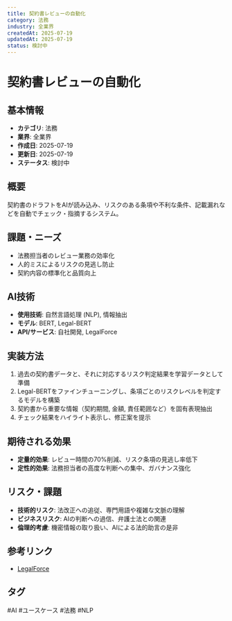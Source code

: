 ```yaml
---
title: 契約書レビューの自動化
category: 法務
industry: 全業界
createdAt: 2025-07-19
updatedAt: 2025-07-19
status: 検討中
---
```


# 契約書レビューの自動化

## 基本情報
- **カテゴリ**: 法務
- **業界**: 全業界
- **作成日**: 2025-07-19
- **更新日**: 2025-07-19
- **ステータス**: 検討中

## 概要
契約書のドラフトをAIが読み込み、リスクのある条項や不利な条件、記載漏れなどを自動でチェック・指摘するシステム。

## 課題・ニーズ
- 法務担当者のレビュー業務の効率化
- 人的ミスによるリスクの見逃し防止
- 契約内容の標準化と品質向上

## AI技術
- **使用技術**: 自然言語処理 (NLP), 情報抽出
- **モデル**: BERT, Legal-BERT
- **API/サービス**: 自社開発, LegalForce

## 実装方法
1. 過去の契約書データと、それに対応するリスク判定結果を学習データとして準備
2. Legal-BERTをファインチューニングし、条項ごとのリスクレベルを判定するモデルを構築
3. 契約書から重要な情報（契約期間, 金額, 責任範囲など）を固有表現抽出
4. チェック結果をハイライト表示し、修正案を提示

## 期待される効果
- **定量的効果**: レビュー時間の70%削減、リスク条項の見逃し率低下
- **定性的効果**: 法務担当者の高度な判断への集中、ガバナンス強化

## リスク・課題
- **技術的リスク**: 法改正への追従、専門用語や複雑な文脈の理解
- **ビジネスリスク**: AIの判断への過信、弁護士法との関連
- **倫理的考慮**: 機密情報の取り扱い、AIによる法的助言の是非

## 参考リンク
- [LegalForce](https://legalforce-cloud.com/)

## タグ
#AI #ユースケース #法務 #NLP
